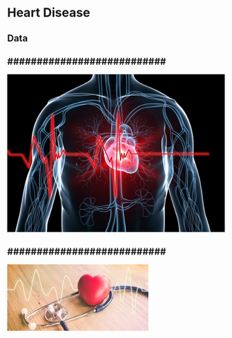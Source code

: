 Heart Disease
=======================



Data
----



###########################
----------------------------


![Percent of baby names in top 1000](images/heartbeat-heart-attack.jpg)





###########################
-------------



![Percent of baby names in top 1000](images/download.jpg)